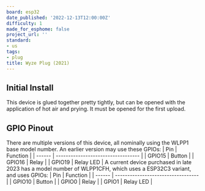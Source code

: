 ```yaml
---
board: esp32
date_published: '2022-12-13T12:00:00Z'
difficulty: 1
made_for_esphome: false
project_url: ''
standard:
- us
tags:
- plug
title: Wyze Plug (2021)
---
```


## Initial Install

This device is glued together pretty tightly, but can be opened with the application of hot air and prying. It must be opened for the first upload.

## GPIO Pinout

There are multiple versions of this device, all nominally using the WLPP1 base model number. An earlier version may use these GPIOs:
| Pin    | Function                           |
| ------ | ---------------------------------- |
| GPIO15 | Button                             |
| GPIO16 | Relay                              |
| GPIO19 | Relay LED                          |
A current device purchased in late 2023 has a model number of WLPP1CFH, which uses a ESP32C3 variant, and uses GPIOs:
| Pin    | Function                           |
| ------ | ---------------------------------- |
| GPIO10 | Button                             |
| GPIO0  | Relay                              |
| GPIO1  | Relay LED                          |
